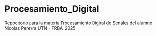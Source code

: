 # Procesamiento_Digital
Repocitorio para la materia Procesamiento Digiral de Senales del alumno Nicolas Pereyra UTN - FRBA. 2025
